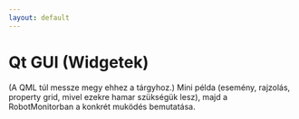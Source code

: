 ```yaml
---
layout: default
---
```


# Qt GUI (Widgetek)

(A QML túl messze megy ehhez a tárgyhoz.)
Mini példa (esemény, rajzolás, property grid, mivel ezekre hamar szükségük lesz), majd a RobotMonitorban a konkrét muködés bemutatása.
